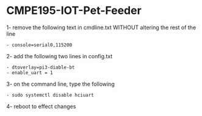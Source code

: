 # CMPE195-IOT-Pet-Feeder

1- remove the following text in cmdline.txt WITHOUT altering the rest of the line

    - console=serial0,115200

2- add the following two lines in config.txt

    - dtoverlay=pi3-diable-bt
    - enable_uart = 1

3- on the command line, type the following

    - sudo systemctl disable hciuart

4- reboot to effect changes
